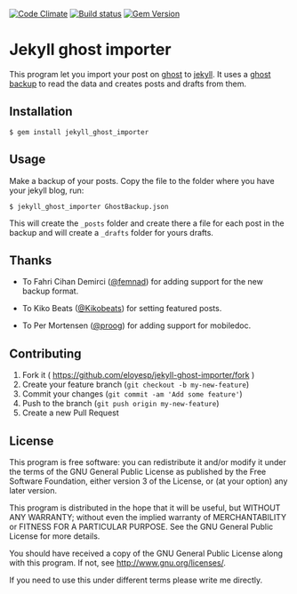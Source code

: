 [![Code Climate](https://img.shields.io/codeclimate/maintainability/eloyesp/jekyll_ghost_importer.svg?maxAge=1800)](https://codeclimate.com/github/eloyesp/jekyll_ghost_importer)
[![Build status](https://img.shields.io/codeship/cb44c190-0061-0134-02b6-3a1fbd2b2974/master.svg?maxAge=1800)](https://codeship.com/projects/153176)
[![Gem Version](https://img.shields.io/gem/v/jekyll_ghost_importer.svg?maxAge=2592000)](https://rubygems.org/gems/jekyll_ghost_importer)

# Jekyll ghost importer

This program let you import your post on [ghost][1] to [jekyll][2]. It uses a
[ghost backup][3] to read the data and creates posts and drafts from them.

 [1]: https://ghost.org/about/
 [2]: http://jekyllrb.com/
 [3]: http://support.ghost.org/import-and-export-my-ghost-blog-settings-and-data/

## Installation

    $ gem install jekyll_ghost_importer

## Usage

Make a backup of your posts. Copy the file to the folder where you have your
jekyll blog, run:

    $ jekyll_ghost_importer GhostBackup.json

This will create the `_posts` folder and create there a file for each post in
the backup and will create a `_drafts` folder for yours drafts.

## Thanks

- To Fahri Cihan Demirci ([@femnad](https://github.com/femnad)) for
  adding support for the new backup format.

- To Kiko Beats ([@Kikobeats](https://github.com/Kikobeats)) for setting
  featured posts.

- To Per Mortensen ([@proog](https://github.com/proog)) for adding support for
  mobiledoc.

## Contributing

1. Fork it ( https://github.com/eloyesp/jekyll-ghost-importer/fork )
2. Create your feature branch (`git checkout -b my-new-feature`)
3. Commit your changes (`git commit -am 'Add some feature'`)
4. Push to the branch (`git push origin my-new-feature`)
5. Create a new Pull Request

## License

This program is free software: you can redistribute it and/or modify it under
the terms of the GNU General Public License as published by the Free Software
Foundation, either version 3 of the License, or (at your option) any later
version.

This program is distributed in the hope that it will be useful, but WITHOUT ANY
WARRANTY; without even the implied warranty of MERCHANTABILITY or FITNESS FOR A
PARTICULAR PURPOSE.  See the GNU General Public License for more details.

You should have received a copy of the GNU General Public License along with
this program.  If not, see <http://www.gnu.org/licenses/>.

If you need to use this under different terms please write me directly.
